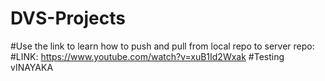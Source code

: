 # DVS-Projects
#Use the link to learn how to push and pull from local repo to server repo:
#LINK: https://www.youtube.com/watch?v=xuB1Id2Wxak
#Testing vINAYAKA